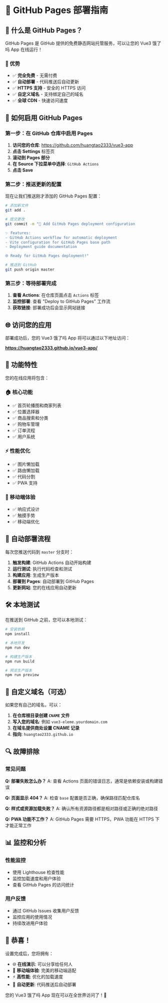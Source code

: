 # 🚀 GitHub Pages 部署指南

## 📖 什么是 GitHub Pages？

GitHub Pages 是 GitHub 提供的免费静态网站托管服务，可以让您的 Vue3 饿了吗 App 在线运行！

### 🌟 优势
- ✅ **完全免费** - 无需付费
- ✅ **自动部署** - 代码推送后自动更新
- ✅ **HTTPS 支持** - 安全的 HTTPS 访问
- ✅ **自定义域名** - 支持绑定自己的域名
- ✅ **全球 CDN** - 快速访问速度

## 🔧 如何启用 GitHub Pages

### 第一步：在 GitHub 仓库中启用 Pages

1. **访问您的仓库**: https://github.com/huangtao2333/vue3-app
2. **点击 Settings** 标签页
3. **滚动到 Pages 部分**
4. **在 Source 下拉菜单中选择**: `GitHub Actions`
5. **点击 Save**

### 第二步：推送更新的配置

现在让我们推送刚才添加的 GitHub Pages 配置：

```bash
# 添加新文件
git add .

# 提交更改
git commit -m "🚀 Add GitHub Pages deployment configuration

✨ Features:
- GitHub Actions workflow for automatic deployment
- Vite configuration for GitHub Pages base path
- Deployment guide documentation

🌐 Ready for GitHub Pages deployment!"

# 推送到 GitHub
git push origin master
```

### 第三步：等待部署完成

1. **查看 Actions**: 在仓库页面点击 `Actions` 标签
2. **监控部署**: 查看 "Deploy to GitHub Pages" 工作流
3. **获取链接**: 部署成功后会显示网站链接

## 🌐 访问您的应用

部署成功后，您的 Vue3 饿了吗 App 将可以通过以下地址访问：

**https://huangtao2333.github.io/vue3-app/**

## 📱 功能特性

您的在线应用将包含：

### 🏠 核心功能
- ✅ 首页轮播图和商家列表
- ✅ 位置选择器
- ✅ 商品搜索和分类
- ✅ 购物车管理
- ✅ 订单流程
- ✅ 用户系统

### ⚡ 性能优化
- ✅ 图片懒加载
- ✅ 路由懒加载
- ✅ 代码分割
- ✅ PWA 支持

### 📱 移动端体验
- ✅ 响应式设计
- ✅ 触摸手势
- ✅ 移动端优化

## 🔄 自动部署流程

每次您推送代码到 `master` 分支时：

1. **触发构建**: GitHub Actions 自动开始构建
2. **运行测试**: 执行代码检查和测试
3. **构建应用**: 生成生产版本
4. **部署到 Pages**: 自动部署到 GitHub Pages
5. **更新网站**: 您的在线应用自动更新

## 🛠️ 本地测试

在推送到 GitHub 之前，您可以本地测试：

```bash
# 安装依赖
npm install

# 本地开发
npm run dev

# 构建生产版本
npm run build

# 预览生产版本
npm run preview
```

## 🎯 自定义域名（可选）

如果您有自己的域名，可以：

1. **在仓库根目录创建 `CNAME` 文件**
2. **写入您的域名**: 例如 `vue3-eleme.yourdomain.com`
3. **在域名提供商处设置 CNAME 记录**
4. **指向**: `huangtao2333.github.io`

## 🔍 故障排除

### 常见问题

**Q: 部署失败怎么办？**
A: 查看 Actions 页面的错误日志，通常是依赖安装或构建错误

**Q: 页面显示 404？**
A: 检查 `base` 配置是否正确，确保路径匹配仓库名

**Q: 样式或资源加载失败？**
A: 确认所有资源路径都是相对路径或正确的绝对路径

**Q: PWA 功能不工作？**
A: GitHub Pages 需要 HTTPS，PWA 功能在 HTTPS 下才能正常工作

## 📊 监控和分析

### 性能监控
- 使用 Lighthouse 检查性能
- 监控加载速度和用户体验
- 查看 GitHub Pages 的访问统计

### 用户反馈
- 通过 GitHub Issues 收集用户反馈
- 监控应用的使用情况
- 持续改进用户体验

## 🎉 恭喜！

设置完成后，您将拥有：
- 🌐 **在线演示**: 可以分享给任何人
- 📱 **移动端体验**: 完美的移动端适配
- ⚡ **高性能**: 优化的加载速度
- 🔄 **自动更新**: 代码推送后自动部署

您的 Vue3 饿了吗 App 现在可以在全世界访问了！🚀
